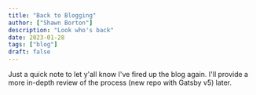 ```yaml
---
title: "Back to Blogging"
author: ["Shawn Borton"]
description: "Look who's back"
date: 2023-01-28
tags: ["blog"]
draft: false
---
```


Just a quick note to let y'all know I've fired up the blog again. I'll provide a more in-depth review of the process (new repo with Gatsby v5) later.
